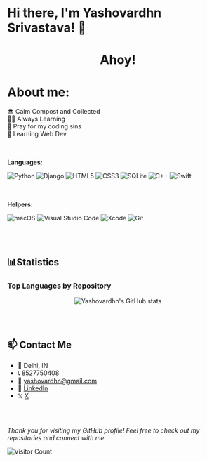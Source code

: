 # Hi there, I'm Yashovardhn Srivastava! 👋
<div align="center"><h1>Ahoy!</h1></div>
                                                                 

# About me:

<div>😎 Calm Compost and Collected</div>
<div>🤟🏻 Always Learning</div>
<div>🤲 Pray for my coding sins</div>
<div>🚀 Learning Web Dev </div>
<br></br>


  

**Languages:**  

![Python](https://img.shields.io/badge/python-3670A0?style=for-the-badge&logo=python&logoColor=ffdd54)
![Django](https://img.shields.io/badge/Django-092E20?style=for-the-badge&logo=django&logoColor=white)
![HTML5](https://img.shields.io/badge/html5-%23E34F26.svg?style=for-the-badge&logo=html5&logoColor=white)
![CSS3](https://img.shields.io/badge/css3-%231572B6.svg?style=for-the-badge&logo=css3&logoColor=white)
![SQLite](https://img.shields.io/badge/sqlite-%2307405e.svg?style=for-the-badge&logo=sqlite&logoColor=white)
![C++](https://img.shields.io/badge/c++-%2300599C.svg?style=for-the-badge&logo=c%2B%2B&logoColor=white) 
![Swift](https://img.shields.io/badge/swift-F54A2A?style=for-the-badge&logo=swift&logoColor=white) 
  
<br></br>
 **Helpers:** 
 
![macOS](https://img.shields.io/badge/mac%20os-000000?style=for-the-badge&logo=macos&logoColor=F0F0F0)
![Visual Studio Code](https://img.shields.io/badge/Visual%20Studio%20Code-0078d7.svg?style=for-the-badge&logo=visual-studio-code&logoColor=white)
![Xcode](https://img.shields.io/badge/Xcode-007ACC?style=for-the-badge&logo=Xcode&logoColor=white)
![Git](https://img.shields.io/badge/git-%23F05033.svg?style=for-the-badge&logo=git&logoColor=white)

<br></br>


## 📊Statistics 





### Top Languages by Repository

<div align="center">
  <img src="https://github-readme-stats.vercel.app/api/top-langs/?username=yashovardhn&layout=compact&hide=php&langs_count=8" alt="Yashovardhn's GitHub stats">
</div>

  <br></br>


## 📫 Contact Me

- 📍 Delhi, IN
- 📞 8527750408
- 📧 yashovardhn@gmail.com
- 💼 [LinkedIn](https://linkedin.com/in/yashovardhn)
-   𝕏  [X](https://https://x.com/yashovardhn)

  <br></br>


*Thank you for visiting my GitHub profile! Feel free to check out my repositories and connect with me.* 
<div></div>

![Visitor Count](https://visitor-badge.laobi.icu/badge?page_id=yashovardhn)

